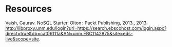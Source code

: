 # Resources

Vaish, Gaurav. NoSQL Starter. Olton : Packt Publishing, 2013., 2013. http://libproxy.unm.edu/login?url=https://search.ebscohost.com/login.aspx?direct=true&db=cat06111a&AN=unm.EBC1142875&site=eds-live&scope=site.
